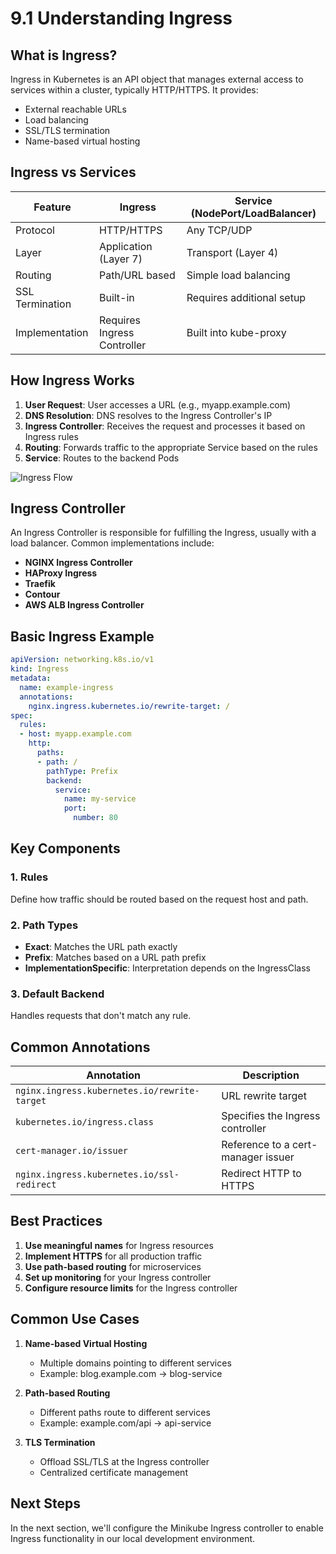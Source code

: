 # 9.1 Understanding Ingress

## What is Ingress?

Ingress in Kubernetes is an API object that manages external access to services within a cluster, typically HTTP/HTTPS. It provides:
- External reachable URLs
- Load balancing
- SSL/TLS termination
- Name-based virtual hosting

## Ingress vs Services

| Feature          | Ingress                      | Service (NodePort/LoadBalancer) |
|------------------|------------------------------|--------------------------------|
| Protocol         | HTTP/HTTPS                   | Any TCP/UDP                    |
| Layer            | Application (Layer 7)        | Transport (Layer 4)            |
| Routing          | Path/URL based               | Simple load balancing          |
| SSL Termination  | Built-in                     | Requires additional setup      |
| Implementation   | Requires Ingress Controller  | Built into kube-proxy          |

## How Ingress Works

1. **User Request**: User accesses a URL (e.g., myapp.example.com)
2. **DNS Resolution**: DNS resolves to the Ingress Controller's IP
3. **Ingress Controller**: Receives the request and processes it based on Ingress rules
4. **Routing**: Forwards traffic to the appropriate Service based on the rules
5. **Service**: Routes to the backend Pods

![Ingress Flow](https://kubernetes.io/docs/images/ingress.svg)

## Ingress Controller

An Ingress Controller is responsible for fulfilling the Ingress, usually with a load balancer. Common implementations include:

- **NGINX Ingress Controller**
- **HAProxy Ingress**
- **Traefik**
- **Contour**
- **AWS ALB Ingress Controller**

## Basic Ingress Example

```yaml
apiVersion: networking.k8s.io/v1
kind: Ingress
metadata:
  name: example-ingress
  annotations:
    nginx.ingress.kubernetes.io/rewrite-target: /
spec:
  rules:
  - host: myapp.example.com
    http:
      paths:
      - path: /
        pathType: Prefix
        backend:
          service:
            name: my-service
            port:
              number: 80
```

## Key Components

### 1. Rules
Define how traffic should be routed based on the request host and path.

### 2. Path Types
- **Exact**: Matches the URL path exactly
- **Prefix**: Matches based on a URL path prefix
- **ImplementationSpecific**: Interpretation depends on the IngressClass

### 3. Default Backend
Handles requests that don't match any rule.

## Common Annotations

| Annotation | Description |
|------------|-------------|
| `nginx.ingress.kubernetes.io/rewrite-target` | URL rewrite target |
| `kubernetes.io/ingress.class` | Specifies the Ingress controller |
| `cert-manager.io/issuer` | Reference to a cert-manager issuer |
| `nginx.ingress.kubernetes.io/ssl-redirect` | Redirect HTTP to HTTPS |

## Best Practices

1. **Use meaningful names** for Ingress resources
2. **Implement HTTPS** for all production traffic
3. **Use path-based routing** for microservices
4. **Set up monitoring** for your Ingress controller
5. **Configure resource limits** for the Ingress controller

## Common Use Cases

1. **Name-based Virtual Hosting**
   - Multiple domains pointing to different services
   - Example: blog.example.com → blog-service

2. **Path-based Routing**
   - Different paths route to different services
   - Example: example.com/api → api-service

3. **TLS Termination**
   - Offload SSL/TLS at the Ingress controller
   - Centralized certificate management

## Next Steps
In the next section, we'll configure the Minikube Ingress controller to enable Ingress functionality in our local development environment.
